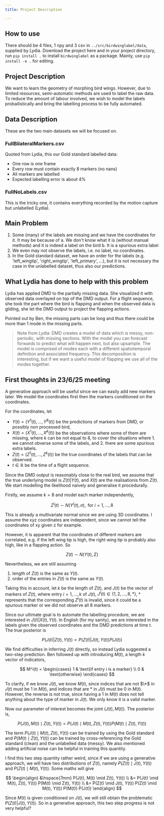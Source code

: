 ```yaml
---
title: Project Description

---
```


## How to use 

There should be 4 files, 1 npy and 3 csv in `../src/birdwinglabel/data`, supplied by Lydia. Download the project here and in your project directory, run `pip install .` to install `birdwinglabel` as a package. Mainly, use `pip install -e .`  for editing.


## Project Description

We want to learn the geometry of morphing bird wings. However, due to limited resources, semi-automatic methods are used to label the raw data. To reduce the amount of labour involved, we wish to model the labels probailistically and bring the labelling process to be fully automated.


## Data Description

These are the two main datasets we will be focused on.

### FullBilateralMarkers.csv

Quoted from Lydia, this our Gold standard labelled data:

- One row is one frame
- Every row must contain exactly 8 markers (no nans)
- All markers are labelled
- Expected labelling error is about 4%

### FullNoLabels.csv

This is the tricky one, it contains everything recorded by the motion capture but unlabelled (Lydia). 


## Main Problem

1. Some (many) of the labels are missing and we have the coordinates for it. It may be because of 
    a. We don't know what it is (without manual methods) and it is indeed a label on the bird
    b. It is a spurious extra label
2. We even may not observe the labels, i.e. no label, no coordinates. 
3. In the Gold standard dataset, we have an order for the labels (e.g. 'left_wingtip', 'right_wingtip', 'left_primary', ...), but it is not necessary the case in the unlabelled dataset, thus also our predictions.


## What Lydia has done to help with this problem

Lydia has applied DMD to the partially missing data. She visualized it with observed data overlayed on top of the DMD output. For a flight sequence, she took the part where the bird is flapping and when the observed data is gliding, she let the DMD output to project the flapping actions.

Pointed out by Ben, the missing parts can be long and thus there could be more than 1 mode in the missing parts. 

> Note from Lydia: DMD creates a model of data which is messy, non-periodic, with missing sections. With the model you can forecast forwards to predict what will happen next, but also upsample. The model is comprised of modes each with a different spatiotemporal definition and associated frequency. This decomposition is interesting, but if we want a useful model of flapping we use all of the modes together. 


## First thoughts in 23/6/25 meeting

A generative approach will be useful since we can easily add new markers later. We model the coordinates first then the markers conditioned on the coordinates.

For the coordinates, let
- $Y(t) = (Y^1(t),...,Y^8(t))$ be the predictions of markers from DMD, or possibly non processed bird,
- $X(t) = (X^1(t),...,X^k(t))$ be the observations where some of them are missing, where $k$ can be not equal to $8$, to cover the situations where 1. we cannot obverse some of the labels, and 2. there are some spurious extra labels.
- $Z(t) = (Z^1(t),...,Z^k(t))$ be the true coordinates of the labels that can be observed. 
- $t \in \mathbb{R}$ be the time of a flight sequence.

Since the DMD output is reasonably close to the real bird, we assume that the true underlying model is $Z(t)|Y(t)$, and $X(t)$ are the realisationis from $Z(t)$. We start modelling the likelihood naively and generalise it procedurally. 

Firstly, we assume $k=8$ and model each marker independently,

$$Z^i(t) \sim N(Y^i(t), \sigma), \text{ for } i = 1,...,8$$

This is already a multivariate normal since we are using 3D coordinates. I assume the xyz coordinates are independent, since we cannot tell the coordinates of xy given z for example.

However, it is apparent that the coordinates of different markers are correlated, e.g. if the left wing tip is high, the right wing tip is probably also high, like in a flapping action. So

$$Z(t) \sim N(Y(t), \Sigma)$$

Nevertheless, we are still assuming 
1. length of $Z(t)$ is the same as $Y(t)$.
2. order of the entries in $Z(t)$ is the same as $Y(t)$.

Taking this in account, let $k$ be the length of $Z(t)$, and $J(t)$ be the vector of markers of $Z(t)$, where entry $i = 1,...,k$ of $J(t)$, $J^i(t) \in \{ 1,2,...,8,* \}$, $*$ represents that the corresponding $Z^i(t)$ is invalid, since it could be a spurious marker or we did not observe all 8 markers.

Since our ultimate goal is to automate the labelling procedure, we are interested in $J(t)|X(t),Y(t)$. In English (for my sanity), we are interested in the labels given the observed coordinates and the DMD predictions at time $t$.
The true posterior is

$$P(J(t) | Z(t), Y(t)) \propto P(Z(t) | J(t), Y(t)) P(J(t))$$

We find difficulties in inferring $J(t)$ directly, so instead  Lydia suggested a two-step prediction. Ben followed up with introducing $M(t)$, a length $k$ vector of indicators,

$$
M^i(t) = 
\begin{cases} 
1 & \text{if entry i is a marker} \\
0 & \text{otherwise}
\end{cases}
$$

To clarify, if we know $J(t)$, we know $M(t)$, since indices that are not $\*$ in $J(t)$ must be $1$ in $M(t)$, and indices that are $*$ in $J(t)$ must be $0$ in $M(t)$. However, the reverse is not true, since having a $1$ in $M(t)$ does not tell anything about the type of marker in $J(t)$. We only know it is a valid marker. 

Now our parameter of interest becomes the joint $(J(t), M(t))$. The posterior is,

$$
P(J(t), M(t) \mid Z(t), Y(t))
= P(J(t) \mid M(t), Z(t), Y(t)) P(M(t) \mid Z(t), Y(t))
$$

The term $P(J(t) \mid M(t), Z(t), Y(t))$ can be trained by using the Gold standard and $P(M(t) \mid Z(t), Y(t))$ can be trained by cross-referencing the Gold standard (clean) and the unlabelled data (messy). We also mentioned adding artificial noise can be helpful in training this quantity.

I find this two step quantity rather weird, since if we are using a generative approach, we will have two distributions of $Z(t)$, namely $P(Z(t) \mid J(t), Y(t))$ and $P(Z(t) \mid M(t), Y(t))$. Some maths will give

$$
\begin{align}
&\hspace{7mm} P(J(t), M(t) \mid Z(t), Y(t)) \\
&= P(J(t) \mid M(t), Z(t), Y(t)) P(M(t) \mid Z(t), Y(t)) \\
&= P(Z(t) \mid J(t), Y(t)) P(Z(t) \mid M(t), Y(t)) P(M(t)) P(J(t))
\end{align}
$$

Since $M(t)$ is given conditioned on $J(t)$, we will still obtain the problematic $P(Z(t)|J(t),Y(t))$. So in a generative approach, this two step progress is not very helpful?
